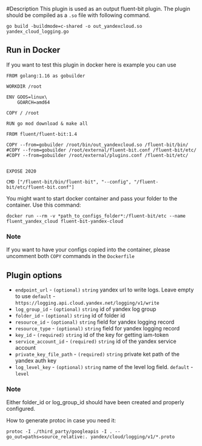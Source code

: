 #Description
This plugin is used as an output fluent-bit plugin. The plugin should be compiled as a `.so` file with following command.
```shell
go build -buildmode=c-shared -o out_yandexcloud.so yandex_cloud_logging.go
```

## Run in Docker
If you want to test this plugin in docker here is example you can use
```shell
FROM golang:1.16 as gobuilder

WORKDIR /root

ENV GOOS=linux\
    GOARCH=amd64

COPY / /root

RUN go mod download & make all

FROM fluent/fluent-bit:1.4

COPY --from=gobuilder /root/bin/out_yandexcloud.so /fluent-bit/bin/
#COPY --from=gobuilder /root/external/fluent-bit.conf /fluent-bit/etc/
#COPY --from=gobuilder /root/external/plugins.conf /fluent-bit/etc/


EXPOSE 2020

CMD ["/fluent-bit/bin/fluent-bit", "--config", "/fluent-bit/etc/fluent-bit.conf"]
```

You might want to start docker container and pass your folder to the container. Use this command:
```shell
docker run --rm -v *path_to_configs_folder*:/fluent-bit/etc --name fluent_yandex_cloud fluent-bit-yandex-cloud
```
### Note
If you want to have your configs copied into the container, please uncomment both `COPY` commands in the `Dockerfile`


## Plugin options

* `endpoint_url` - `(optional)` `string` yandex url to write logs. Leave empty to use `default` - `https://logging.api.cloud.yandex.net/logging/v1/write`
* `log_group_id` - `(optional)` `string` id of yandex log group
* `folder_id` - `(optional)` `string` id of folder id
* `resource_id` - `(optional)` `string` field for yandex logging record
* `resource_type` - `(optional)` `string` field for yandex logging record
* `key_id` - `(required)` `string` id of the key for getting iam-token
* `service_account_id` - `(required)` `string` id of the yandex service account 
* `private_key_file_path` - `(required)` `string` private ket path of the yandex auth key
* `log_level_key` - `(optional)` `string` name of the level log field. `default` - `level`

### Note
Either folder_id or log_group_id should have been created and properly configured.


How to generate protoc in case you need it:
```shell
protoc -I ./third_party/googleapis -I . --go_out=paths=source_relative:. yandex/cloud/logging/v1/*.proto 
```